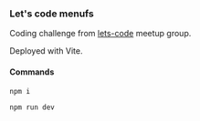 ### Let's code menufs

Coding challenge from [lets-code](https://lets-code.ca/) meetup group.

Deployed with Vite.

#### Commands

`npm i`

`npm run dev`
